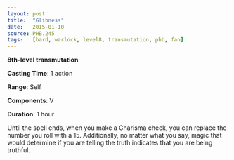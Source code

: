 ```yaml
---
layout: post
title:  "Glibness"
date:   2015-01-10
source: PHB.245
tags:   [bard, warlock, level8, transmutation, phb, fan]
---
```


**8th-level transmutation**

**Casting Time**: 1 action

**Range**: Self

**Components**: V

**Duration**: 1 hour

Until the spell ends, when you make a Charisma check, you can replace the number you roll with a 15. Additionally, no matter what you say, magic that would determine if you are telling the truth indicates that you are being truthful.
